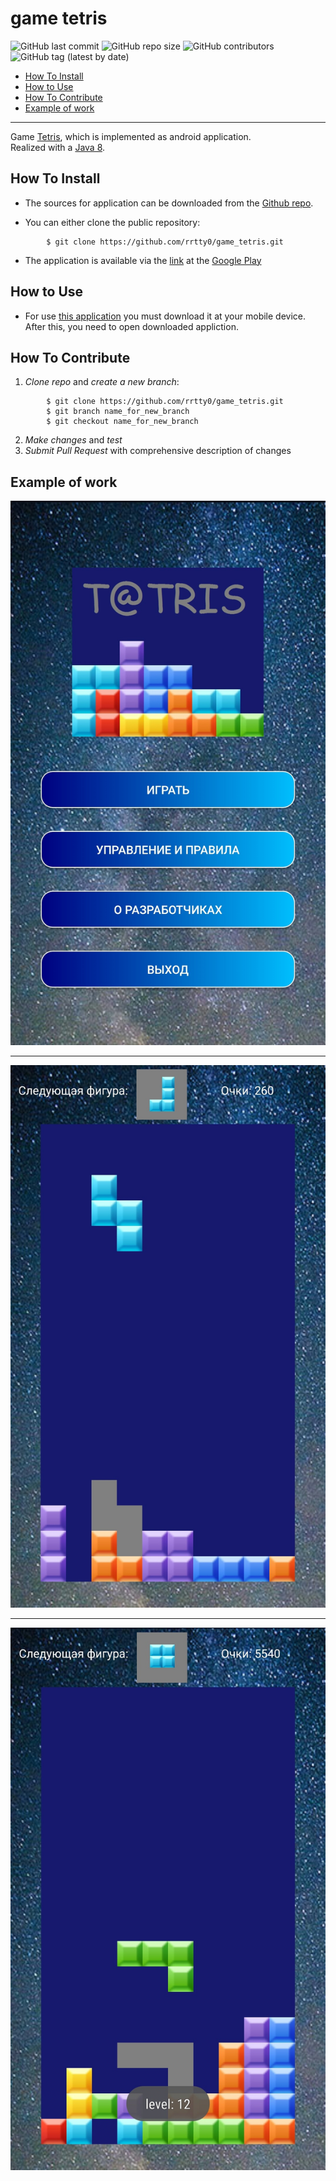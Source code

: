 # game tetris

![GitHub last commit](https://img.shields.io/github/last-commit/rrtty0/game_tetris?style=plastic)
![GitHub repo size](https://img.shields.io/github/repo-size/rrtty0/game_tetris?style=plastic)
![GitHub contributors](https://img.shields.io/github/contributors/rrtty0/game_tetris?style=plastic)
![GitHub tag (latest by date)](https://img.shields.io/github/v/tag/rrtty0/game_tetris?style=plastic)


- [How To Install](#anc1)
- [How to Use](#anc2)
- [How To Contribute](#anc3)
- [Example of work](#anc4)

---
Game [Tetris](https://en.wikipedia.org/wiki/Minesweeper_(video_game)), which is implemented as android application.</br>
Realized with a [Java 8](https://www.oracle.com/ru/java/technologies/javase/javase8-archive-downloads.html).</br>

<a id="anc1"></a>

## How To Install
- The sources for application can be downloaded from the [Github repo](https://github.com/rrtty0/game_tetris.git).

* You can either clone the public repository:
```
        $ git clone https://github.com/rrtty0/game_tetris.git 
```

- The application is available via the [link](https://play.google.com/store/apps/details?id=msh_TETR.my_work.tetr_by_msh) at the [Google Play](https://play.google.com/store?hl=ru&gl=US)

<a id="anc2"></a>

## How to Use

- For use [this application](https://play.google.com/store/apps/details?id=msh_TETR.my_work.tetr_by_msh) you must download it at your mobile device. After this, you need to open downloaded appliction.

<a id="anc3"></a>

## How To Contribute
1. _Clone repo_ and _create a new branch_:
```
        $ git clone https://github.com/rrtty0/game_tetris.git
        $ git branch name_for_new_branch
        $ git checkout name_for_new_branch
```
2. _Make changes_ and _test_
3. _Submit Pull Request_ with comprehensive description of changes

<a id="anc4"></a>

## Example of work

![code](./docs/screen_for_readme_1.jpg)

---

![code](./docs/screen_for_readme_2.jpg)

---

![code](./docs/screen_for_readme_3.jpg)